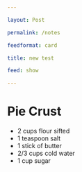 ```yaml
---

layout: Post

permalink: /notes

feedformat: card

title: new test

feed: show

---
```



# Pie Crust
- 2 cups flour sifted
- 1 teaspoon salt
- 1 stick of butter
- 2/3 cups cold water
- 1 cup sugar

